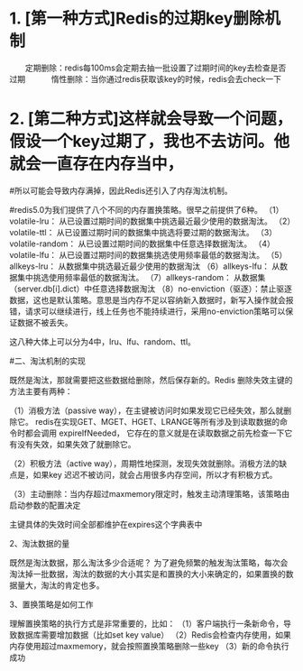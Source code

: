 # 1. [第一种方式]Redis的过期key删除机制
　　定期删除：redis每100ms会定期去抽一批设置了过期时间的key去检查是否过期　
　　惰性删除：当你通过redis获取该key的时候，redis会去check一下


# 2. [第二种方式]这样就会导致一个问题，假设一个key过期了，我也不去访问。他就会一直存在内存当中，
#所以可能会导致内存满掉，因此Redis还引入了内存淘汰机制。

#redis5.0为我们提供了八个不同的内存置换策略。很早之前提供了6种。
（1）volatile-lru：    从已设置过期时间的数据集中挑选最近最少使用的数据淘汰。
（2）volatile-ttl：    从已设置过期时间的数据集中挑选将要过期的数据淘汰。
（3）volatile-random： 从已设置过期时间的数据集中任意选择数据淘汰。
（4）volatile-lfu：    从已设置过期时间的数据集挑选使用频率最低的数据淘汰。
（5）allkeys-lru：     从数据集中挑选最近最少使用的数据淘汰
（6）allkeys-lfu：     从数据集中挑选使用频率最低的数据淘汰。
（7）allkeys-random：  从数据集（server.db[i].dict）中任意选择数据淘汰
（8）no-enviction（驱逐）：禁止驱逐数据，这也是默认策略。意思是当内存不足以容纳新入数据时，新写入操作就会报错，请求可以继续进行，线上任务也不能持续进行，采用no-enviction策略可以保证数据不被丢失。

这八种大体上可以分为4中，lru、lfu、random、ttl。

#二、淘汰机制的实现

既然是淘汰，那就需要把这些数据给删除，然后保存新的。Redis 删除失效主键的方法主要有两种：

（1）消极方法（passive way），在主键被访问时如果发现它已经失效，那么就删除它。
    redis在实现GET、MGET、HGET、LRANGE等所有涉及到读取数据的命令时都会调用 expireIfNeeded，
    它存在的意义就是在读取数据之前先检查一下它有没有失效，如果失效了就删除它。
    
（2）积极方法（active way），周期性地探测，发现失效就删除。消极方法的缺点是，如果key 迟迟不被访问，就会占用很多内存空间，所以才有积极方式。

（3）主动删除：当内存超过maxmemory限定时，触发主动清理策略，该策略由启动参数的配置决定

主键具体的失效时间全部都维护在expires这个字典表中

2、淘汰数据的量

既然是淘汰数据，那么淘汰多少合适呢？
为了避免频繁的触发淘汰策略，每次会淘汰掉一批数据，淘汰的数据的大小其实是和置换的大小来确定的，如果置换的数据量大，淘汰的肯定也多。

3、置换策略是如何工作

理解置换策略的执行方式是非常重要的，比如：
（1）客户端执行一条新命令，导致数据库需要增加数据（比如set key value）
（2）Redis会检查内存使用，如果内存使用超过maxmemory，就会按照置换策略删除一些key
（3）新的命令执行成功